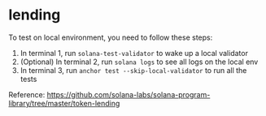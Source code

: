 # lending

To test on local environment, you need to follow these steps:

1. In terminal 1, run `solana-test-validator` to wake up a local validator
1. (Optional) In terminal 2, run `solana logs` to see all logs on the local env
1. In terminal 3, run `anchor test --skip-local-validator` to run all the tests

Reference: <https://github.com/solana-labs/solana-program-library/tree/master/token-lending>

